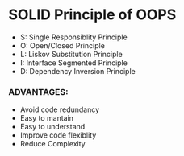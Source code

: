 
# SOLID Principle of OOPS

* S: Single Responsiblity Principle
* O: Open/Closed Principle
* L: Liskov Substitution Principle
* I: Interface Segmented Principle
* D: Dependency Inversion Principle

### ADVANTAGES:
* Avoid code redundancy
* Easy to mantain
* Easy to understand
* Improve code flexiblity
* Reduce Complexity


